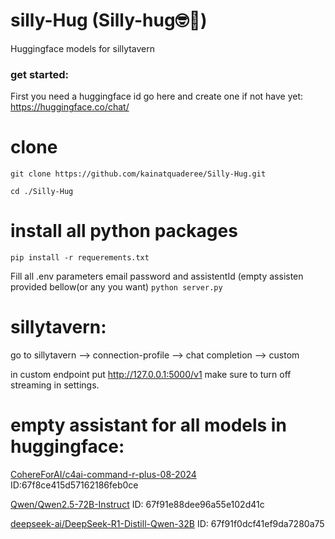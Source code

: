 # silly-Hug (Silly-hug🤓🤗)
Huggingface models for sillytavern

### get started:
First you need a huggingface id
go here and create one if not have yet: https://huggingface.co/chat/
# clone 
```
git clone https://github.com/kainatquaderee/Silly-Hug.git
```
`cd ./Silly-Hug`
# install all python packages 
`pip install -r requerements.txt`


Fill all .env parameters
email password and assistentId (empty assisten provided bellow(or any you want)
`python server.py`
# sillytavern:
go to sillytavern --> connection-profile --> chat completion --> custom

in custom endpoint put http://127.0.0.1:5000/v1
make sure to turn off streaming in settings.

# empty assistant for all models in huggingface:
[CohereForAI/c4ai-command-r-plus-08-2024](https://hf.co/chat/assistant/67f8ce415d57162186feb0ce) ID:67f8ce415d57162186feb0ce

[Qwen/Qwen2.5-72B-Instruct](https://hf.co/chat/assistant/67f91e88dee96a55e102d41c) ID: 67f91e88dee96a55e102d41c

[deepseek-ai/DeepSeek-R1-Distill-Qwen-32B](https://hf.co/chat/assistant/67f91f0dcf41ef9da7280a75) ID: 67f91f0dcf41ef9da7280a75

